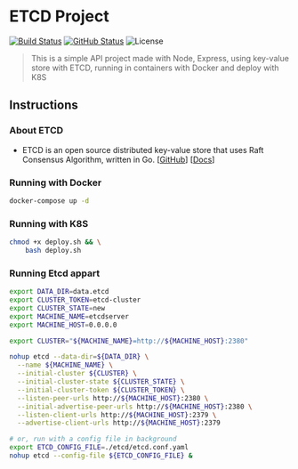 # ETCD Project

[![Build Status](https://travis-ci.com/juliocesarscheidt/etcd-project.svg)](https://travis-ci.com/juliocesarscheidt/etcd-project)
[![GitHub Status](https://badgen.net/github/status/juliocesarscheidt/etcd-project)](https://github.com/juliocesarscheidt/etcd-project)
![License](https://badgen.net/badge/license/MIT/blue)

> This is a simple API project made with Node, Express, using key-value store with ETCD, running in containers with Docker and deploy with K8S

## Instructions

### About ETCD

- ETCD is an open source distributed key-value store that uses Raft Consensus Algorithm, written in Go.
  [[GitHub](https://github.com/etcd-io/etcd)]
  [[Docs](https://etcd.io/docs/v3.4.0/)]

### Running with Docker

```bash
docker-compose up -d
```

### Running with K8S

```bash
chmod +x deploy.sh && \
    bash deploy.sh
```

### Running Etcd appart

```bash
export DATA_DIR=data.etcd
export CLUSTER_TOKEN=etcd-cluster
export CLUSTER_STATE=new
export MACHINE_NAME=etcdserver
export MACHINE_HOST=0.0.0.0

export CLUSTER="${MACHINE_NAME}=http://${MACHINE_HOST}:2380"

nohup etcd --data-dir=${DATA_DIR} \
  --name ${MACHINE_NAME} \
  --initial-cluster ${CLUSTER} \
  --initial-cluster-state ${CLUSTER_STATE} \
  --initial-cluster-token ${CLUSTER_TOKEN} \
  --listen-peer-urls http://${MACHINE_HOST}:2380 \
  --initial-advertise-peer-urls http://${MACHINE_HOST}:2380 \
  --listen-client-urls http://${MACHINE_HOST}:2379 \
  --advertise-client-urls http://${MACHINE_HOST}:2379

# or, run with a config file in background
export ETCD_CONFIG_FILE=./etcd/etcd.conf.yaml
nohup etcd --config-file ${ETCD_CONFIG_FILE} &
```
